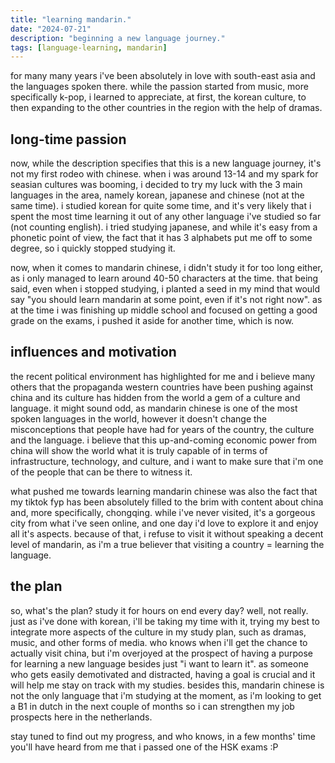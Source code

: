```yaml
---
title: "learning mandarin."
date: "2024-07-21"
description: "beginning a new language journey."
tags: [language-learning, mandarin]
---
```


for many many years i've been absolutely in love with south-east asia and the languages spoken there. while the passion started from music, more specifically k-pop, i learned to appreciate,
at first, the korean culture, to then expanding to the other countries in the region with the help of dramas. 

## long-time passion

now, while the description specifies that this is a new language journey, it's not my first rodeo with chinese. when i was around 13-14 and my spark for seasian cultures was booming,
i decided to try my luck with the 3 main languages in the area, namely korean, japanese and chinese (not at the same time). i studied korean for quite some time, and it's
very likely that i spent the most time learning it out of any other language i've studied so far (not counting english). i tried studying japanese, and while it's easy from
a phonetic point of view, the fact that it has 3 alphabets put me off to some degree, so i quickly stopped studying it.


now, when it comes to mandarin chinese, i didn't study it for too long either, as i only managed to learn around 40-50 characters at the time. that being said, even when i stopped
studying, i planted a seed in my mind that would say "you should learn mandarin at some point, even if it's not right now". as at the time i was finishing up middle school
and focused on getting a good grade on the exams, i pushed it aside for another time, which is now.

## influences and motivation

the recent political environment has highlighted for me and i believe many others that the propaganda western countries have been pushing against china and its culture has
hidden from the world a gem of a culture and language. it might sound odd, as mandarin chinese is one of the most spoken languages in the world, however it doesn't change the 
misconceptions that people have had for years of the country, the culture and the language. i believe that this up-and-coming economic power from china will show the world
what it is truly capable of in terms of infrastructure, technology, and culture, and i want to make sure that i'm one of the people that can be there to witness it.


what pushed me towards learning mandarin chinese was also the fact that my tiktok fyp has been absolutely filled to the brim with content about china and, more specifically,
chongqing. while i've never visited, it's a gorgeous city from what i've seen online, and one day i'd love to explore it and enjoy all it's aspects. because of that, i refuse
to visit it without speaking a decent level of mandarin, as i'm a true believer that visiting a country = learning the language.

## the plan

so, what's the plan? study it for hours on end every day? well, not really. just as i've done with korean, i'll be taking my time with it, trying my best to integrate more
aspects of the culture in my study plan, such as dramas, music, and other forms of media. who knows when i'll get the chance to actually visit china, but i'm overjoyed at the prospect
of having a purpose for learning a new language besides just "i want to learn it". as someone who gets easily demotivated and distracted, having a goal is crucial and it will help
me stay on track with my studies. besides this, mandarin chinese is not the only language that i'm studying at the moment, as i'm looking to get a B1 in dutch in the next couple of
months so i can strengthen my job prospects here in the netherlands.


stay tuned to find out my progress, and who knows, in a few months' time you'll have heard from me that i passed one of the HSK exams :P